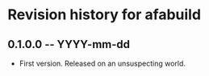 # Revision history for afabuild

## 0.1.0.0 -- YYYY-mm-dd

* First version. Released on an unsuspecting world.
